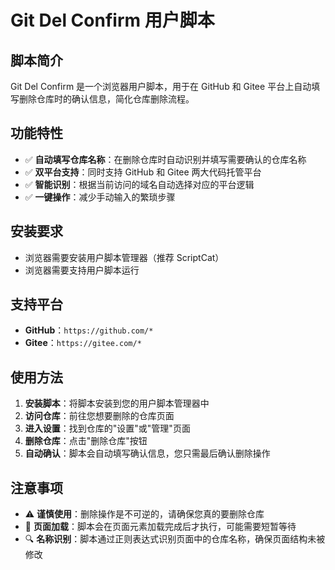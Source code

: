 # Git Del Confirm 用户脚本

## 脚本简介

Git Del Confirm 是一个浏览器用户脚本，用于在 GitHub 和 Gitee 平台上自动填写删除仓库时的确认信息，简化仓库删除流程。

## 功能特性

- ✅ **自动填写仓库名称**：在删除仓库时自动识别并填写需要确认的仓库名称
- ✅ **双平台支持**：同时支持 GitHub 和 Gitee 两大代码托管平台
- ✅ **智能识别**：根据当前访问的域名自动选择对应的平台逻辑
- ✅ **一键操作**：减少手动输入的繁琐步骤

## 安装要求

- 浏览器需要安装用户脚本管理器（推荐 ScriptCat）
- 浏览器需要支持用户脚本运行

## 支持平台

- **GitHub**：`https://github.com/*`
- **Gitee**：`https://gitee.com/*`

## 使用方法

1. **安装脚本**：将脚本安装到您的用户脚本管理器中
2. **访问仓库**：前往您想要删除的仓库页面
3. **进入设置**：找到仓库的"设置"或"管理"页面
4. **删除仓库**：点击"删除仓库"按钮
5. **自动确认**：脚本会自动填写确认信息，您只需最后确认删除操作

## 注意事项

- ⚠️ **谨慎使用**：删除操作是不可逆的，请确保您真的要删除仓库
- 🔄 **页面加载**：脚本会在页面元素加载完成后才执行，可能需要短暂等待
- 🔍 **名称识别**：脚本通过正则表达式识别页面中的仓库名称，确保页面结构未被修改
